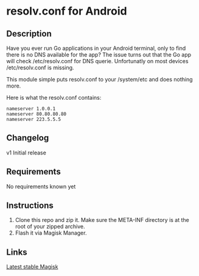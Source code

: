 # **resolv.conf for Android**
## Description
Have you ever run Go applications in your Android terminal, only to find there is no DNS available for the app? The issue turns out that the Go app will check /etc/resolv.conf for DNS querie. Unfortunatly on most devices /etc/resolv.conf is missing.

This module simple puts resolv.conf to your /system/etc and does nothing more.

Here is what the resolv.conf contains:
```
nameserver 1.0.0.1
nameserver 80.80.80.80
nameserver 223.5.5.5
```
## Changelog
v1 Initial release
## Requirements
No requirements known yet
## Instructions
1. Clone this repo and zip it. Make sure the META-INF directory is at the root of your zipped archive.
2. Flash it via Magisk Manager.
## Links
[Latest stable Magisk](http://www.tiny.cc/latestmagisk)
